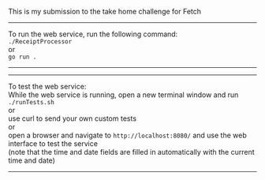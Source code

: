 This is my submission to the take home challenge for Fetch

---

To run the web service, run the following command:  
`./ReceiptProcessor`  
or  
`go run .`

---

---

To test the web service:  
While the web service is running, open a new terminal window and run  
`./runTests.sh`  
or  
use curl to send your own custom tests  
or  
open a browser and navigate to `http://localhost:8080/` and use the web interface to test the service  
(note that the time and date fields are filled in automatically with the current time and date)

---
